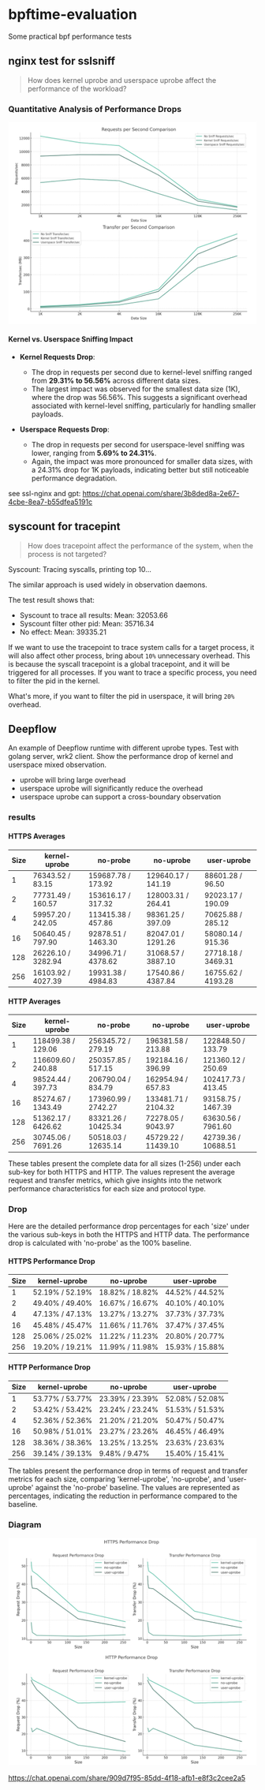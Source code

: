 # bpftime-evaluation

Some practical bpf performance tests

## nginx test for sslsniff

> How does kernel uprobe and userspace uprobe affect the performance of the workload?

### Quantitative Analysis of Performance Drops

![image-20211013162238091](ssl-nginx/res/plot.png)

#### Kernel vs. Userspace Sniffing Impact

- **Kernel Requests Drop**:
  - The drop in requests per second due to kernel-level sniffing ranged from **29.31% to 56.56%** across different data sizes.
  - The largest impact was observed for the smallest data size (1K), where the drop was 56.56%. This suggests a significant overhead associated with kernel-level sniffing, particularly for handling smaller payloads.

- **Userspace Requests Drop**:
  - The drop in requests per second for userspace-level sniffing was lower, ranging from **5.69% to 24.31%**.
  - Again, the impact was more pronounced for smaller data sizes, with a 24.31% drop for 1K payloads, indicating better but still noticeable performance degradation.

see ssl-nginx and gpt: <https://chat.openai.com/share/3b8ded8a-2e67-4cbe-8ea7-b55dfea5191c>

## syscount for tracepint

> How does tracepoint affect the performance of the system, when the process is not targeted?

Syscount: Tracing syscalls, printing top 10...

The similar approach is used widely in observation daemons.

The test result shows that:

- Syscount to trace all results: Mean: 32053.66
- Syscount filter other pid: Mean: 35716.34
- No effect: Mean: 39335.21

If we want to use the tracepoint to trace system calls for a target process, it will also affect other process, bring about `10%` unnecessary overhead. This is because the syscall tracepoint is a global tracepoint, and it will be triggered for all processes. If you want to trace a specific process, you need to filter the pid in the kernel.

What's more, if you want to filter the pid in userspace, it will bring `20%` overhead.

## Deepflow

An example of Deepflow runtime with different uprobe types. Test with golang server, wrk2 client. Show the performance drop of kernel and userspace mixed observation.

- uprobe will bring large overhead
- userspace uprobe will significantly reduce the overhead
- userspace uprobe can support a cross-boundary observation

### results

#### HTTPS Averages

| Size | kernel-uprobe | no-probe | no-uprobe | user-uprobe |
|------|---------------|----------|-----------|-------------|
| 1    | 76343.52 / 83.15 | 159687.78 / 173.92 | 129640.17 / 141.19 | 88601.28 / 96.50 |
| 2    | 77731.49 / 160.57 | 153616.17 / 317.32 | 128003.31 / 264.41 | 92023.17 / 190.09 |
| 4    | 59957.20 / 242.05 | 113415.38 / 457.86 | 98361.25 / 397.09 | 70625.88 / 285.12 |
| 16   | 50640.45 / 797.90 | 92878.51 / 1463.30 | 82047.01 / 1291.26 | 58080.14 / 915.36 |
| 128  | 26226.10 / 3282.94 | 34996.71 / 4378.62 | 31068.57 / 3887.10 | 27718.18 / 3469.31 |
| 256  | 16103.92 / 4027.39 | 19931.38 / 4984.83 | 17540.86 / 4387.84 | 16755.62 / 4193.28 |

#### HTTP Averages

| Size | kernel-uprobe | no-probe | no-uprobe | user-uprobe |
|------|---------------|----------|-----------|-------------|
| 1    | 118499.38 / 129.06 | 256345.72 / 279.19 | 196381.58 / 213.88 | 122848.50 / 133.79 |
| 2    | 116609.60 / 240.88 | 250357.85 / 517.15 | 192184.16 / 396.99 | 121360.12 / 250.69 |
| 4    | 98524.44 / 397.73 | 206790.04 / 834.79 | 162954.94 / 657.83 | 102417.73 / 413.45 |
| 16   | 85274.67 / 1343.49 | 173960.99 / 2742.27 | 133481.71 / 2104.32 | 93158.75 / 1467.39 |
| 128  | 51362.17 / 6426.62 | 83321.26 / 10425.34 | 72278.05 / 9043.97 | 63630.56 / 7961.60 |
| 256  | 30745.06 / 7691.26 | 50518.03 / 12635.14 | 45729.22 / 11439.10 | 42739.36 / 10688.51 |

These tables present the complete data for all sizes (1-256) under each sub-key for both HTTPS and HTTP. The values represent the average request and transfer metrics, which give insights into the network performance characteristics for each size and protocol type.

### Drop

Here are the detailed performance drop percentages for each 'size' under the various sub-keys in both the HTTPS and HTTP data. The performance drop is calculated with 'no-probe' as the 100% baseline.

#### HTTPS Performance Drop

| Size | kernel-uprobe      | no-uprobe           | user-uprobe         |
|------|--------------------|---------------------|---------------------|
| 1    | 52.19% / 52.19%    | 18.82% / 18.82%     | 44.52% / 44.52%     |
| 2    | 49.40% / 49.40%    | 16.67% / 16.67%     | 40.10% / 40.10%     |
| 4    | 47.13% / 47.13%    | 13.27% / 13.27%     | 37.73% / 37.73%     |
| 16   | 45.48% / 45.47%    | 11.66% / 11.76%     | 37.47% / 37.45%     |
| 128  | 25.06% / 25.02%    | 11.22% / 11.23%     | 20.80% / 20.77%     |
| 256  | 19.20% / 19.21%    | 11.99% / 11.98%     | 15.93% / 15.88%     |

#### HTTP Performance Drop

| Size | kernel-uprobe      | no-uprobe           | user-uprobe         |
|------|--------------------|---------------------|---------------------|
| 1    | 53.77% / 53.77%    | 23.39% / 23.39%     | 52.08% / 52.08%     |
| 2    | 53.42% / 53.42%    | 23.24% / 23.24%     | 51.53% / 51.53%     |
| 4    | 52.36% / 52.36%    | 21.20% / 21.20%     | 50.47% / 50.47%     |
| 16   | 50.98% / 51.01%    | 23.27% / 23.26%     | 46.45% / 46.49%     |
| 128  | 38.36% / 38.36%    | 13.25% / 13.25%     | 23.63% / 23.63%     |
| 256  | 39.14% / 39.13%    | 9.48% / 9.47%       | 15.40% / 15.41%     |

The tables present the performance drop in terms of request and transfer metrics for each size, comparing 'kernel-uprobe', 'no-uprobe', and 'user-uprobe' against the 'no-probe' baseline. The values are represented as percentages, indicating the reduction in performance compared to the baseline.

### Diagram

![deepflow](deepflow-runtime.casgstatus/benchmark/deepflow.png)

<https://chat.openai.com/share/909d7f95-85dd-4f18-afb1-e8f3c2cee2a5>
